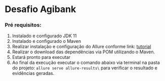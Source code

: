 # Desafio Agibank

### Pré requisitos:

1. Instalado e configurado JDK 11
2. Instalado e configurado o Maven
3. Realizar instalação e configuração do Allure conforme link: [tutorial](https://medium.com/@sonaldwivedi/allure-reporting-in-selenium-using-testng-and-maven-8a3a5ff07856)
4. Realizar o download das dependências via POM utilizando o Maven.
5. Estará pronto para executar
6. Ao final da execução executar o comando abaixo via terminal na pasta do projeto:
``allure serve allure-results\`` para verificar o resultado e evidências geradas.
